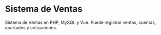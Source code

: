 # Sistema de Ventas

Sistema de Ventas en PHP, MySQL y Vue. Puede registrar ventas, cuentas, apartados y cotizaciones.
